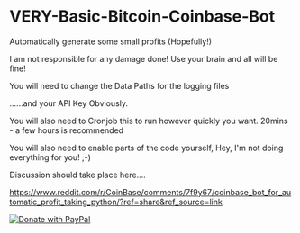 # VERY-Basic-Bitcoin-Coinbase-Bot
Automatically generate some small profits (Hopefully!)

I am not responsible for any damage done! Use your brain and all will be fine!

You will need to change the Data Paths for the logging files 

......and your API Key Obviously. 

You will also need to Cronjob this to run however quickly you want. 20mins - a few hours is recommended

You will also need to enable parts of the code yourself, Hey, I'm not doing everything for you! ;-) 

Discussion should take place here....

https://www.reddit.com/r/CoinBase/comments/7f9y67/coinbase_bot_for_automatic_profit_taking_python/?ref=share&ref_source=link

<a href="https://www.paypal.com/cgi-bin/webscr?cmd=_s-xclick&hosted_button_id=WQ6V6K8ZY6D84">
  <img src="https://www.paypalobjects.com/en_US/GB/i/btn/btn_donateCC_LG.gif" alt="Donate with PayPal" />
</a>
